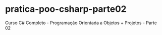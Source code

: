 # pratica-poo-csharp-parte02
Curso C# Completo - Programação Orientada a Objetos + Projetos - Parte 02
